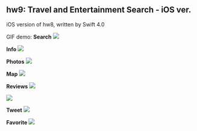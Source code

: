 ## hw9: Travel and Entertainment Search - iOS ver.

iOS version of hw8, written by Swift 4.0

GIF demo:
**Search**
![](http://oy479ek6q.bkt.gdipper.com/18-5-14/74877552.jpg)

**Info**
![](http://oy479ek6q.bkt.gdipper.com/info.gif)

**Photos**
![](http://oy479ek6q.bkt.gdipper.com/photo.gif)

**Map**
![](http://oy479ek6q.bkt.gdipper.com/map.gif)

**Reviews**
![](http://oy479ek6q.bkt.gdipper.com/review1.gif)

![](http://oy479ek6q.bkt.gdipper.com/review2.gif)

**Tweet**
![](http://oy479ek6q.bkt.gdipper.com/tweet.gif)

**Favorite**
![](http://oy479ek6q.bkt.gdipper.com/favorite.gif)


